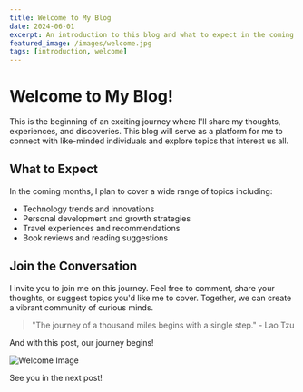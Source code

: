 ```yaml
---
title: Welcome to My Blog
date: 2024-06-01
excerpt: An introduction to this blog and what to expect in the coming months.
featured_image: /images/welcome.jpg
tags: [introduction, welcome]
---
```


# Welcome to My Blog!

This is the beginning of an exciting journey where I'll share my thoughts, experiences, and discoveries. This blog will serve as a platform for me to connect with like-minded individuals and explore topics that interest us all.

## What to Expect

In the coming months, I plan to cover a wide range of topics including:

- Technology trends and innovations
- Personal development and growth strategies
- Travel experiences and recommendations
- Book reviews and reading suggestions

## Join the Conversation

I invite you to join me on this journey. Feel free to comment, share your thoughts, or suggest topics you'd like me to cover. Together, we can create a vibrant community of curious minds.

> "The journey of a thousand miles begins with a single step." - Lao Tzu

And with this post, our journey begins!

![Welcome Image](/images/welcome.jpg)

See you in the next post! 